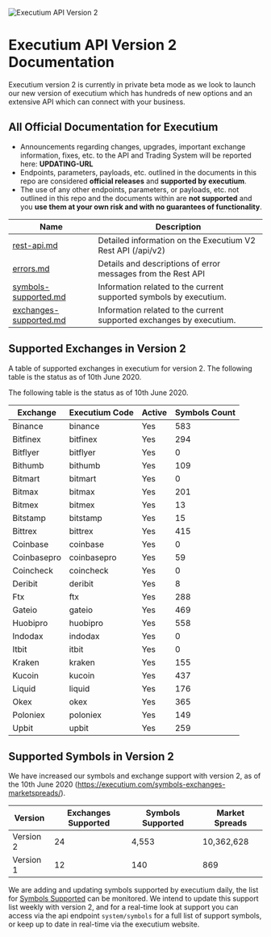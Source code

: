 ![Executium API Version 2](https://i.imgur.com/nn0w8Eo.jpg)

# Executium API Version 2 Documentation
Executium version 2 is currently in private beta mode as we look to launch our new version of executium which has hundreds of new options and an extensive API which can connect with your business. 

## All Official Documentation for Executium
* Announcements regarding changes, upgrades, important exchange information, fixes, etc. to the API and Trading System will be reported here: **UPDATING-URL**
* Endpoints, parameters, payloads, etc. outlined in the documents in this repo are considered **official releases** and **supported by executium**.
* The use of any other endpoints, parameters, or payloads, etc. not outlined in this repo and the documents within are **not supported** and you **use them at your own risk and with no guarantees of functionality**.


Name | Description
------------ | ------------
[rest-api.md](./rest-api.md) | Detailed information on the Executium V2 Rest API (/api/v2)
[errors.md](./errors.md) | Details and descriptions of error messages from the Rest API
[symbols-supported.md](./symbols-supported.md) | Information related to the current supported symbols by executium.
[exchanges-supported.md](./exchanges-supported.md) | Information related to the current supported exchanges by executium.

## Supported Exchanges in Version 2
A table of supported exchanges in executium for version 2. The following table is the status as of 10th June 2020.


The following table is the status as of 10th June 2020.

Exchange | Executium Code |Active | Symbols Count
------------ | ------------ | ------------ | ------------
Binance|binance|Yes|583
Bitfinex|bitfinex|Yes|294
Bitflyer|bitflyer|Yes|0
Bithumb|bithumb|Yes|109
Bitmart|bitmart|Yes|0
Bitmax|bitmax|Yes|201
Bitmex|bitmex|Yes|13
Bitstamp|bitstamp|Yes|15
Bittrex|bittrex|Yes|415
Coinbase|coinbase|Yes|0
Coinbasepro|coinbasepro|Yes|59
Coincheck|coincheck|Yes|0
Deribit|deribit|Yes|8
Ftx|ftx|Yes|288
Gateio|gateio|Yes|469
Huobipro|huobipro|Yes|558
Indodax|indodax|Yes|0
Itbit|itbit|Yes|0
Kraken|kraken|Yes|155
Kucoin|kucoin|Yes|437
Liquid|liquid|Yes|176
Okex|okex|Yes|365
Poloniex|poloniex|Yes|149
Upbit|upbit|Yes|259

## Supported Symbols in Version 2
We have increased our symbols and exchange support with version 2, as of the 10th June 2020 (https://executium.com/symbols-exchanges-marketspreads/). 

Version | Exchanges Supported | Symbols Supported | Market Spreads
------------ | ------------ | ------------  | ------------
Version 2|24|4,553|10,362,628
Version 1|12|140|869

We are adding and updating symbols supported by executium daily, the list for [Symbols Supported](./symbols-supported.md) can be monitored. We intend to update this support list weekly with version 2, and for a real-time look at support you can access via the api endpoint `system/symbols` for a full list of support symbols, or keep up to date in real-time via the executium website.
